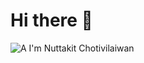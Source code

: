 # Hi there 👋

![A](https://user-images.githubusercontent.com/82280022/114277377-19c26500-9a55-11eb-8a67-e5ba8f381062.jpg) 
I'm Nuttakit Chotivilaiwan
